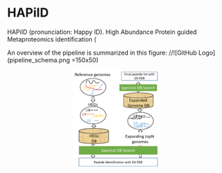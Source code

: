 # HAPiID
HAPiID (pronunciation: Happy ID). High Abundance Protein guided Metaproteomics identification (


An overview of the pipeline is summarized in this figure:
//![GitHub Logo](pipeline_schema.png =150x50)
<p align="center">
  <img src="pipeline_schema.png" width="40%"/>
 </p>
